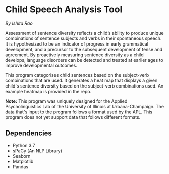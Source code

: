 # Child Speech Analysis Tool
_By Ishita Rao_

Assessment of sentence diversity reflects a child’s ability to produce unique combinations of sentence subjects and verbs in their spontaneous speech. It is hypothesized to be an indicator of progress in early grammatical development, and a precursor to the subsequent development of tense and agreement. By proactively measuring sentence diversity as a child develops, language disorders can be detected and treated at earlier ages to improve developmental outcomes.

This program categorises child sentences based on the subject-verb combinations that are used. It generates a heat map that displays a given child's sentence diversity based on the subject-verb combinations used. An example heatmap is provided in the repo.

**Note:** This program was uniquely designed for the Applied Psycholinguistics Lab of the University of Illinois at Urbana-Champaign. The data that's input to the program follows a format used by the APL. This program does not yet support data that follows different formats.

## Dependencies
* Python 3.7
* sPaCy (An NLP Library)
* Seaborn
* Matplotlib
* Pandas
